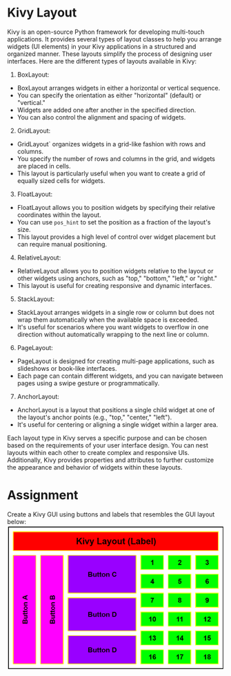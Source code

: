 # Kivy Layout

Kivy is an open-source Python framework for developing multi-touch applications. It provides several types of layout classes to help you arrange widgets (UI elements) in your Kivy applications in a structured and organized manner. These layouts simplify the process of designing user interfaces. Here are the different types of layouts available in Kivy:

1. BoxLayout:
- BoxLayout arranges widgets in either a horizontal or vertical sequence.
- You can specify the orientation as either "horizontal" (default) or "vertical."
- Widgets are added one after another in the specified direction.
- You can also control the alignment and spacing of widgets.

2. GridLayout:
- GridLayout` organizes widgets in a grid-like fashion with rows and columns.
- You specify the number of rows and columns in the grid, and widgets are placed in cells.
- This layout is particularly useful when you want to create a grid of equally sized cells for widgets.

3. FloatLayout:
- FloatLayout allows you to position widgets by specifying their relative coordinates within the layout.
- You can use `pos_hint` to set the position as a fraction of the layout's size.
- This layout provides a high level of control over widget placement but can require manual positioning.

4. RelativeLayout:
- RelativeLayout allows you to position widgets relative to the layout or other widgets using anchors, such as "top," "bottom," "left," or "right."
- This layout is useful for creating responsive and dynamic interfaces.

5. StackLayout:
- StackLayout arranges widgets in a single row or column but does not wrap them automatically when the available space is exceeded.
- It's useful for scenarios where you want widgets to overflow in one direction without automatically wrapping to the next line or column.

6. PageLayout:
- PageLayout is designed for creating multi-page applications, such as slideshows or book-like interfaces.
- Each page can contain different widgets, and you can navigate between pages using a swipe gesture or programmatically.

7. AnchorLayout:
- AnchorLayout is a layout that positions a single child widget at one of the layout's anchor points (e.g., "top," "center," "left").
- It's useful for centering or aligning a single widget within a larger area.

Each layout type in Kivy serves a specific purpose and can be chosen based on the requirements of your user interface design. You can nest layouts within each other to create complex and responsive UIs. Additionally, Kivy provides properties and attributes to further customize the appearance and behavior of widgets within these layouts.

# Assignment
Create a Kivy GUI using buttons and labels that resembles the GUI layout below:
![KivyLayoutAssignment](KivyLayoutAssignment.png)

